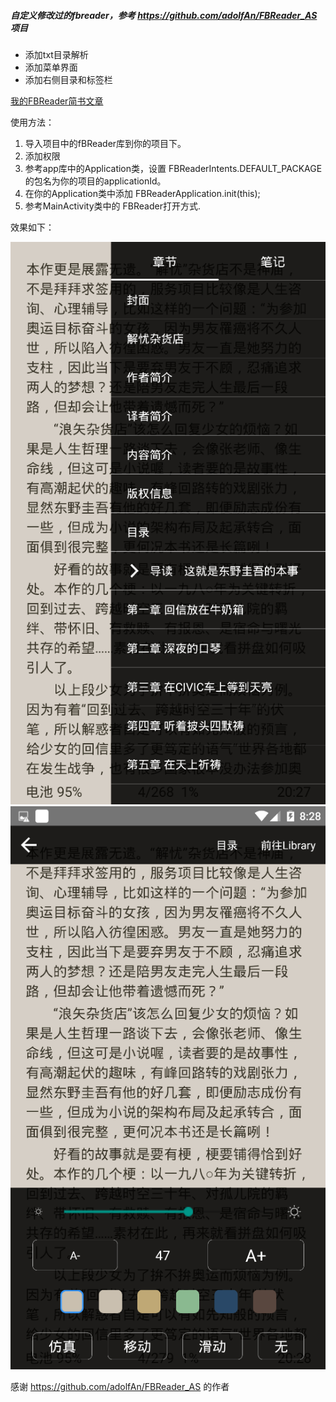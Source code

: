 ##### 自定义修改过的fbreader，参考 https://github.com/adolfAn/FBReader_AS 项目
- 添加txt目录解析
- 添加菜单界面
- 添加右侧目录和标签栏

[我的FBReader简书文章](https://www.jianshu.com/p/95e657bd707e "我的FBReader简书文章")

使用方法：
1. 导入项目中的fBReader库到你的项目下。
2. 添加权限
    <uses-permission android:name="android.permission.WRITE_EXTERNAL_STORAGE"></uses-permission>
3. 参考app库中的Application类，设置 FBReaderIntents.DEFAULT_PACKAGE 的包名为你的项目的applicationId。
4. 在你的Application类中添加
    FBReaderApplication.init(this);
5. 参考MainActivity类中的 FBReader打开方式.

效果如下：

![](https://github.com/Ubitar/FBReader_AS_huang/blob/master/screenshot/screen1.png)
![](https://github.com/Ubitar/FBReader_AS_huang/blob/master/screenshot/screen2.png)

感谢 https://github.com/adolfAn/FBReader_AS 的作者
